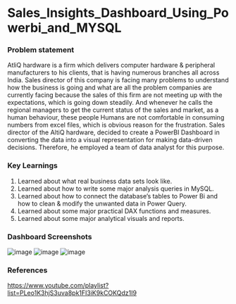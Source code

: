 # Sales_Insights_Dashboard_Using_Powerbi_and_MYSQL
### Problem statement
AtliQ hardware is a firm which delivers computer hardware & peripheral manufacturers to his clients, that is having numerous branches all across India. Sales director of this company is facing many problems to understand how the business is going and what are all the problem companies are currently facing because the sales of this firm are not meeting up with the expectations, which is going down steadily. And whenever he calls the regional managers to get the current status of the sales and market, as a human behaviour, these people Humans are not comfortable in consuming numbers from excel files, which is obvious reason for the frustration.
Sales director of the AltiQ hardware, decided to create a PowerBI Dashboard in converting the data into a visual representation for making data-driven decisions. Therefore, he employed a team of data analyst for this purpose.

### Key Learnings
1.	Learned about what real business data sets look like.
2.	Learned about how to write some major analysis queries in MySQL.
3.	Learned about how to connect the database’s tables to Power Bi and how to clean & modify the unwanted data in Power Query.
4.	Learned about some major practical DAX functions and measures.
5.	Learned about some major analytical visuals and reports.

### Dashboard Screenshots
![image](https://github.com/user-attachments/assets/f6b1519a-e089-4d67-8886-17cdf14cf548)
![image](https://github.com/user-attachments/assets/6b6209d5-15bb-4917-b7b3-7af31dc84a48)
![image](https://github.com/user-attachments/assets/cfb11342-8970-4ffa-b74c-53b295016961)

### References
https://www.youtube.com/playlist?list=PLeo1K3hjS3uva8pk1FI3iK9kCOKQdz1I9
